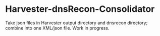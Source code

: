 # Harvester-dnsRecon-Consolidator
Take json files in Harvester output directory and dnsrecon directory; combine into one XML/json file. Work in progress.
